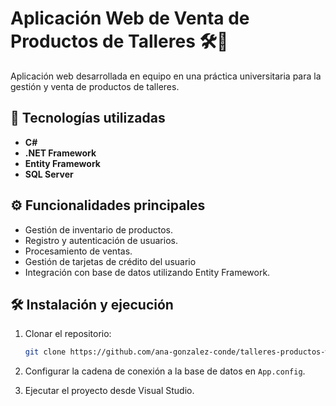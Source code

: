 # Aplicación Web de Venta de Productos de Talleres 🛠️🛒

Aplicación web desarrollada en equipo en una práctica universitaria para la gestión y venta de productos de talleres.  

## 🚀 Tecnologías utilizadas
- **C#**
- **.NET Framework**
- **Entity Framework**
- **SQL Server**

## ⚙️ Funcionalidades principales
- Gestión de inventario de productos.
- Registro y autenticación de usuarios.
- Procesamiento de ventas.
- Gestión de tarjetas de crédito del usuario
- Integración con base de datos utilizando Entity Framework.

## 🛠️ Instalación y ejecución
1. Clonar el repositorio:
   ```bash
   git clone https://github.com/ana-gonzalez-conde/talleres-productos-webapp.git
2. Configurar la cadena de conexión a la base de datos en `App.config`.

3. Ejecutar el proyecto desde Visual Studio.
